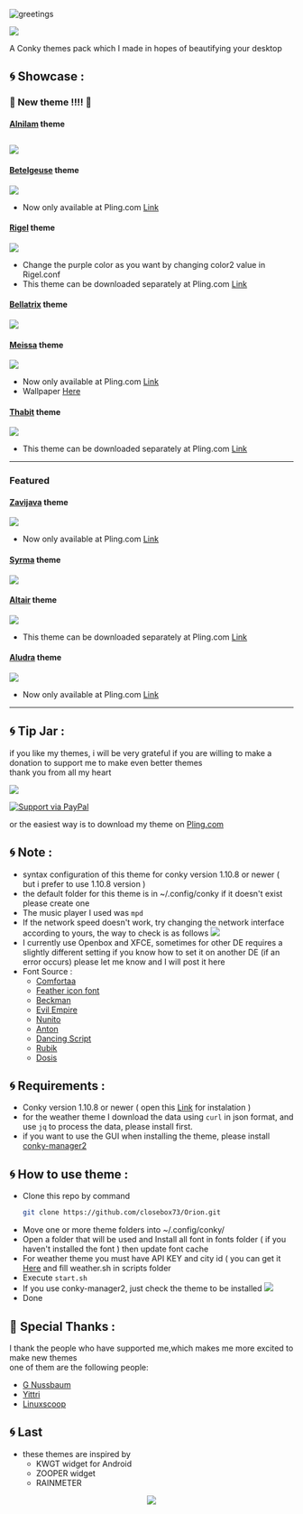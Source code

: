 ![greetings](/Asset/Orion.png)

![](https://api.visitorbadge.io/api/VisitorHit?user=closebox73&repo=Chepeus&countColor=%23FE7E29)

A Conky themes pack which I made in hopes of beautifying your desktop 

## :cyclone: Showcase :

### :rocket: New theme !!!! :rocket:
#### [Alnilam](/Alnilam) theme

![](/Alnilam/preview.png)
---------------------------------------------------
#### [Betelgeuse](/Betelgeuse) theme

![](/Asset/betelgeuse.png)
- Now only available at Pling.com [Link](https://www.pling.com/p/1837404/)
#### [Rigel](/Rigel) theme

![](/Rigel/preview.png)
- Change the purple color as you want by changing color2 value in Rigel.conf
- This theme can be downloaded separately at Pling.com [Link](https://www.pling.com/p/1837255/)
#### [Bellatrix](/Bellatrix) theme

![](/Bellatrix/preview.png)
#### [Meissa](/Meissa) theme

![](/Asset/meissa.png)
- Now only available at Pling.com [Link](https://www.pling.com/p/1835096/)
- Wallpaper [Here](https://unsplash.com/photos/3ytjETpQMNY)
#### [Thabit](/Thabit) theme

![](/Thabit/preview.png)
- This theme can be downloaded separately at Pling.com [Link](https://www.pling.com/p/1846822/)
---------------------------------------------------
### Featured
#### [Zavijava](/Zavijava) theme

![](/Asset/zavijava.png)
- Now only available at Pling.com [Link](https://www.pling.com/p/1835282/)
#### [Syrma](/Syrma) theme

![](/Syrma/preview.png)
#### [Altair](/Altair) theme

![](/Altair/preview.png)
- This theme can be downloaded separately at Pling.com [Link](https://www.pling.com/p/1836006/)
#### [Aludra](/Aludra) theme

![](/Asset/aludra.png)
- Now only available at Pling.com [Link](https://www.pling.com/p/1843380/)
-----------------------------------------------------

## :cyclone: Tip Jar :
if you like my themes, i will be very grateful if you are willing to make a donation to support me to make even better themes<br />
thank you from all my heart

[![](https://ko-fi.com/img/githubbutton_sm.svg)](https://ko-fi.com/closebox73)

[![Support via PayPal](https://cdn.rawgit.com/twolfson/paypal-github-button/1.0.0/dist/button.svg)](https://www.paypal.me/closebox73/)

or the easiest way is to download my theme on [Pling.com](https://www.pling.com/u/closebox73x) 

## :cyclone: Note :
- syntax configuration of this theme for conky version 1.10.8 or newer  ( but i prefer to use 1.10.8 version )
- the default folder for this theme is in ~/.config/conky if it doesn't exist please create one
- The music player I used was `mpd`
- If the network speed doesn't work, try changing the network interface according to yours, the way to check is as follows
	![](/Asset/Wlan.png)
- I currently use Openbox and XFCE, sometimes for other DE requires a slightly different setting
	if you know how to set it on another DE (if an error occurs) please let me know and I will post it here
- Font Source :
	 - [Comfortaa](https://fonts.google.com/specimen/Comfortaa)
	 - [Feather icon font](https://github.com/AT-UI/feather-font)
	 - [Beckman](https://www.dafont.com/beckman.font)
	 - [Evil Empire](https://www.dafont.com/evil-empire.font)
	 - [Nunito](https://fonts.google.com/specimen/Nunito)
	 - [Anton](https://fonts.google.com/specimen/Anton)
	 - [Dancing Script](https://fonts.google.com/specimen/Dancing+Script)
	 - [Rubik](https://fonts.google.com/specimen/Rubik)
	 - [Dosis](https://fonts.google.com/specimen/Dosis)

## :cyclone: Requirements :
- Conky version 1.10.8 or newer ( open this  [Link](https://github.com/brndnmtthws/conky) for instalation )
- for the weather theme I download the data using `curl` in json format, and use `jq` to process the data, please install first.
- if you want to use the GUI when installing the theme, please install [conky-manager2](https://github.com/zcot/conky-manager2)

## :cyclone: How to use theme :
- Clone this repo by command
  ```bash
  git clone https://github.com/closebox73/Orion.git
  ```
- Move one or more theme folders into ~/.config/conky/
- Open a folder that will be used and Install all font in fonts folder ( if you haven't installed the font ) then update font cache
- For weather theme you must have API KEY and city id ( you can get it [Here](https://openweathermap.org) and fill weather.sh in scripts folder
- Execute `start.sh`
- If you use conky-manager2, just check the theme to be installed
	![](/Asset/CM2.png)
- Done

## :gift: Special Thanks :
I thank the people who have supported me,which makes me more excited to make new themes<br />
one of them are the following people:

- [G Nussbaum](https://github.com/gnussbaum67)
- [Yittri](https://github.com/yittri)
- [Linuxscoop](https://github.com/linuxscoop/)

## :cyclone: Last
- these themes are inspired by
	- KWGT widget for Android
	- ZOOPER widget
	- RAINMETER 

<p align="center"><a href="https://github.com/closebox73/Orion/blob/master/LICENSE"><img src="https://img.shields.io/static/v1.svg?style=rounded-square&label=License&message=MIT-License&logoColor=white&logo=github&colorA=282C35&colorB=ff7f2a"/></a></p>
